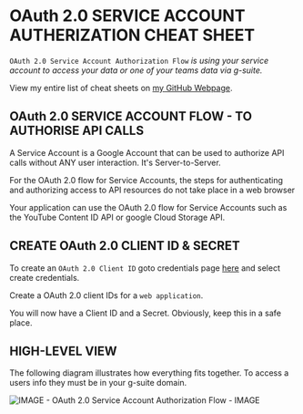 # OAuth 2.0 SERVICE ACCOUNT AUTHERIZATION CHEAT SHEET

`OAuth 2.0 Service Account Authorization Flow` _is using your
service account to access your data or one of your teams data via g-suite._

View my entire list of cheat sheets on
[my GitHub Webpage](https://jeffdecola.github.io/my-cheat-sheets/).

## OAuth 2.0 SERVICE ACCOUNT FLOW - TO AUTHORISE API CALLS

A Service Account is a Google Account that can be used to
authorize API calls without ANY user interaction. It's Server-to-Server.

For the OAuth 2.0 flow for Service Accounts, the steps for authenticating
and authorizing access to API resources do not take place in a web browser

Your application can use the OAuth 2.0 flow for Service Accounts
such as the YouTube Content ID API or google Cloud Storage API.

## CREATE OAuth 2.0 CLIENT ID & SECRET

To create an `OAuth 2.0 Client ID` goto credentials page
[here](https://console.developers.google.com/projectselector/apis/credentials)
and select create credentials.

Create a OAuth 2.0 client IDs for a `web application`.

You will now have a Client ID and a Secret.  Obviously, keep this in a safe place.

## HIGH-LEVEL VIEW

The following diagram illustrates how everything fits together. To
access a users info they must be in your g-suite domain.

![IMAGE - OAuth 2.0 Service Account Authorization Flow - IMAGE](../../../../docs/pics/OAuth-2.0-service-account-authorization-flow.jpg)
